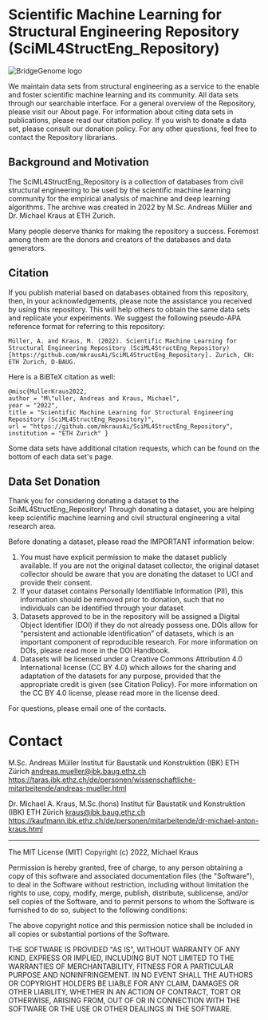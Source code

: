 # Scientific Machine Learning for Structural Engineering Repository (SciML4StructEng_Repository)


<!-- A repository of datasets for structural engineering applications
============================== -->

![BridgeGenome logo](Cover_BridgeGenomeProject.png)

We maintain data sets from structural engineering as a service to the enable and foster scientific machine learning and its community. 
All data sets through our searchable interface. 
For a general overview of the Repository, please visit our About page. 
For information about citing data sets in publications, please read our citation policy. 
If you wish to donate a data set, please consult our donation policy. For any other questions, feel free to contact the Repository librarians.


## Background and Motivation
The SciML4StructEng_Repository is a collection of databases from civil structural engineering to be used by the scientific machine learning community for the empirical analysis of machine and deep learning algorithms. The archive was created in 2022 by M.Sc. Andreas Müller and Dr. Michael Kraus at ETH Zurich.

Many people deserve thanks for making the repository a success. Foremost among them are the donors and creators of the databases and data generators.


## Citation
If you publish material based on databases obtained from this repository, then, in your acknowledgements, please note the assistance you received by using this repository. This will help others to obtain the same data sets and replicate your experiments. We suggest the following pseudo-APA reference format for referring to this repository:

    Müller, A. and Kraus, M. (2022). Scientific Machine Learning for Structural Engineering Repository (SciML4StructEng_Repository) [https://github.com/mkrausAi/SciML4StructEng_Repository]. Zurich, CH: ETH Zurich, D-BAUG.

Here is a BiBTeX citation as well:

    @misc{MullerKraus2022,
    author = "M\"uller, Andreas and Kraus, Michael",
    year = "2022",
    title = "Scientific Machine Learning for Structural Engineering Repository (SciML4StructEng_Repository)",
    url = "https://github.com/mkrausAi/SciML4StructEng_Repository",
    institution = "ETH Zurich" }

Some data sets have additional citation requests, which can be found on the bottom of each data set's page. 


## Data Set Donation
Thank you for considering donating a dataset to the SciML4StructEng_Repository! 
Through donating a dataset, you are helping keep scientific machine learning and civil structural engineering a vital research area.

Before donating a dataset, please read the IMPORTANT information below:

1. You must have explicit permission to make the dataset publicly available. If you are not the original dataset collector, the original dataset collector should be aware that you are donating the dataset to UCI and provide their consent.
2. If your dataset contains Personally Identifiable Information (PII), this information should be removed prior to donation, such that no individuals can be identified through your dataset.
3. Datasets approved to be in the repository will be assigned a Digital Object Identifier (DOI) if they do not already possess one. DOIs allow for “persistent and actionable identification” of datasets, which is an important component of reproducible research. For more information on DOIs, please read more in the DOI Handbook.
4. Datasets will be licensed under a Creative Commons Attribution 4.0 International license (CC BY 4.0) which allows for the sharing and adaptation of the datasets for any purpose, provided that the appropriate credit is given (see Citation Policy). For more information on the CC BY 4.0 license, please read more in the license deed.

For questions, please email one of the contacts.



# Contact

M.Sc. Andreas Müller
Institut für Baustatik und Konstruktion (IBK)
ETH Zürich
andreas.mueller@ibk.baug.ethz.ch
https://taras.ibk.ethz.ch/de/personen/wissenschaftliche-mitarbeitende/andreas-mueller.html


Dr. Michael A. Kraus, M.Sc.(hons)
Institut für Baustatik und Konstruktion (IBK)
ETH Zürich
kraus@ibk.baug.ethz.ch
https://kaufmann.ibk.ethz.ch/de/personen/mitarbeitende/dr-michael-anton-kraus.html



------------
The MIT License (MIT)
Copyright (c) 2022, Michael Kraus

Permission is hereby granted, free of charge, to any person obtaining a copy of this software and associated documentation files (the "Software"), to deal in the Software without restriction, including without limitation the rights to use, copy, modify, merge, publish, distribute, sublicense, and/or sell copies of the Software, and to permit persons to whom the Software is furnished to do so, subject to the following conditions:

The above copyright notice and this permission notice shall be included in all copies or substantial portions of the Software.

THE SOFTWARE IS PROVIDED "AS IS", WITHOUT WARRANTY OF ANY KIND, EXPRESS OR IMPLIED, INCLUDING BUT NOT LIMITED TO THE WARRANTIES OF MERCHANTABILITY, FITNESS FOR A PARTICULAR PURPOSE AND NONINFRINGEMENT. IN NO EVENT SHALL THE AUTHORS OR COPYRIGHT HOLDERS BE LIABLE FOR ANY CLAIM, DAMAGES OR OTHER LIABILITY, WHETHER IN AN ACTION OF CONTRACT, TORT OR OTHERWISE, ARISING FROM, OUT OF OR IN CONNECTION WITH THE SOFTWARE OR THE USE OR OTHER DEALINGS IN THE SOFTWARE.

